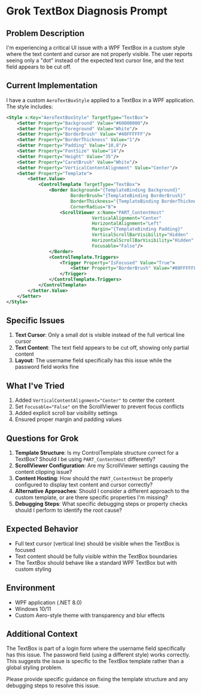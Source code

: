# Grok TextBox Diagnosis Prompt

## Problem Description
I'm experiencing a critical UI issue with a WPF TextBox in a custom style where the text content and cursor are not properly visible. The user reports seeing only a "dot" instead of the expected text cursor line, and the text field appears to be cut off.

## Current Implementation
I have a custom `AeroTextBoxStyle` applied to a TextBox in a WPF application. The style includes:

```xml
<Style x:Key="AeroTextBoxStyle" TargetType="TextBox">
    <Setter Property="Background" Value="#60000000"/>
    <Setter Property="Foreground" Value="White"/>
    <Setter Property="BorderBrush" Value="#40FFFFFF"/>
    <Setter Property="BorderThickness" Value="1"/>
    <Setter Property="Padding" Value="10,8"/>
    <Setter Property="FontSize" Value="14"/>
    <Setter Property="Height" Value="35"/>
    <Setter Property="CaretBrush" Value="White"/>
    <Setter Property="VerticalContentAlignment" Value="Center"/>
    <Setter Property="Template">
        <Setter.Value>
            <ControlTemplate TargetType="TextBox">
                <Border Background="{TemplateBinding Background}"
                        BorderBrush="{TemplateBinding BorderBrush}"
                        BorderThickness="{TemplateBinding BorderThickness}"
                        CornerRadius="8">
                    <ScrollViewer x:Name="PART_ContentHost" 
                                VerticalAlignment="Center"
                                HorizontalAlignment="Left"
                                Margin="{TemplateBinding Padding}"
                                VerticalScrollBarVisibility="Hidden"
                                HorizontalScrollBarVisibility="Hidden"
                                Focusable="False"/>
                </Border>
                <ControlTemplate.Triggers>
                    <Trigger Property="IsFocused" Value="True">
                        <Setter Property="BorderBrush" Value="#80FFFFFF"/>
                    </Trigger>
                </ControlTemplate.Triggers>
            </ControlTemplate>
        </Setter.Value>
    </Setter>
</Style>
```

## Specific Issues
1. **Text Cursor**: Only a small dot is visible instead of the full vertical line cursor
2. **Text Content**: The text field appears to be cut off, showing only partial content
3. **Layout**: The username field specifically has this issue while the password field works fine

## What I've Tried
1. Added `VerticalContentAlignment="Center"` to center the content
2. Set `Focusable="False"` on the ScrollViewer to prevent focus conflicts
3. Added explicit scroll bar visibility settings
4. Ensured proper margin and padding values

## Questions for Grok
1. **Template Structure**: Is my ControlTemplate structure correct for a TextBox? Should I be using `PART_ContentHost` differently?
2. **ScrollViewer Configuration**: Are my ScrollViewer settings causing the content clipping issue?
3. **Content Hosting**: How should the `PART_ContentHost` be properly configured to display text content and cursor correctly?
4. **Alternative Approaches**: Should I consider a different approach to the custom template, or are there specific properties I'm missing?
5. **Debugging Steps**: What specific debugging steps or property checks should I perform to identify the root cause?

## Expected Behavior
- Full text cursor (vertical line) should be visible when the TextBox is focused
- Text content should be fully visible within the TextBox boundaries
- The TextBox should behave like a standard WPF TextBox but with custom styling

## Environment
- WPF application (.NET 8.0)
- Windows 10/11
- Custom Aero-style theme with transparency and blur effects

## Additional Context
The TextBox is part of a login form where the username field specifically has this issue. The password field (using a different style) works correctly. This suggests the issue is specific to the TextBox template rather than a global styling problem.

Please provide specific guidance on fixing the template structure and any debugging steps to resolve this issue.
